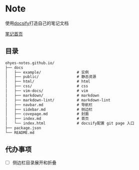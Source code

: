 # Note

使用[docsify](https://github.com/docsifyjs/docsify)打造自己的笔记文档

[笔记首页](https://karoldy.github.io/ohyes-notes.github.io/)

## 目录

```tex
ohyes-notes.github.io/
├── docs
│   ├── example/                # 实例
│   ├── public/                 # 静态资源
│   ├── html/                   # html
│   ├── css/                    # css
│   ├── vim-docs/               # vim
│   ├── markdown/               # markdown
│   ├── markdown-lint/          # markdown-lint
│   ├── navbar.md               # 导航栏
│   ├── sidebar.md              # 侧边栏
│   ├── covepage.md             # 封面
│   ├── index.md                # 首页
│   └── index.html              # docsify配置 git page 入口
├── package.json
└── README.md
```

## 代办事项

- [ ] 侧边栏目录展开和折叠
